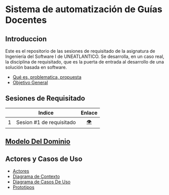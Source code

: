 # Sistema de automatización de Guías Docentes

## Introduccion
Este es el repositorio de las sesiones de requisitado de la asignatura de Ingeniería del Software I de UNEATLANTICO. Se desarrolla, en un caso real, la disciplina de requisitado, que es la puerta de entrada al desarrollo de una solución basada en software. 
- [Qué es, problematica, propuesta](/introduccion/introduccion.md)
- [Objetivo General](/introduccion/objetivos.md)


## Sesiones de Requisitado
<div align=center>

| |Indice|Enlace|
|-|-|:-:|
1|Sesion #1 de requisitado|[👁️](/SesionesDeRequisitado/Sesion1.md) 

</div>

## [Modelo Del Dominio](/ModeloDelDominio/modeloDelDominio.md)

## Actores y Casos de Uso

- [Actores](/CasosDeUso/Actores/Actores.md)
- [Diagrama de Contexto](/CasosDeUso/diagramaDeContexto/diagramaDeContexto.md) 
- [Diagrama de Casos De Uso](/CasosDeUso/diagramaCasosDeUso/diagramaCasosDeUso.md)
- [Prototipos](/CasosDeUso/prototipos/prototipos.md) 



